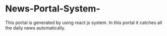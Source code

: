 # News-Portal-System-
This portal is generated by using react js system.
In this portal it catches all the daily news automatically.
